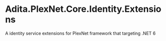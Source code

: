 # Adita.PlexNet.Core.Identity.Extensions

A identity service extensions for PlexNet framework that targeting .NET 6